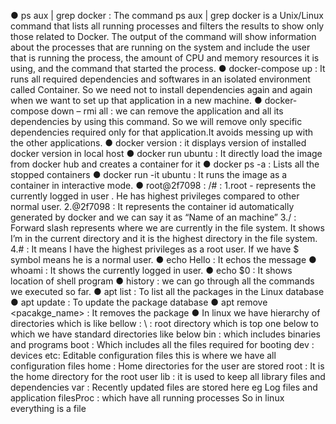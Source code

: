 ● ps aux | grep docker : The command ps aux | grep docker is a Unix/Linux command
that lists all running processes and filters the results to show only those related to
Docker. The output of the command will show information about the processes that are
running on the system and include the user that is running the process, the amount of
CPU and memory resources it is using, and the command that started the process.
● docker-compose up : It runs all required dependencies and softwares in an isolated
environment called Container. So we need not to install dependencies again and again
when we want to set up that application in a new machine.
● docker-compose down – rmi all : we can remove the application and all its
dependencies by using this command. So we will remove only specific dependencies
required only for that application.It avoids messing up with the other applications.
● docker version : it displays version of installed docker version in local host
● docker run ubuntu : It directly load the image from docker hub and creates a container
for it
● docker ps -a : Lists all the stopped containers
● docker run -it ubuntu : It runs the image as a container in interactive mode.
● root@2f7098 : /# : 1.root - represents the currently logged in user . He has highest privileges compared to other normal user.
                     2.@2f7098 : It represents the container id automatically generated by docker and we can say it as “Name of an machine”
                     3./ : Forward slash represents where we are currently in the file system. It shows I’m in the current directory and it                         is the highest directory in the file system.
                     4.# : It means I have the highest privileges as a root user. If we have $ symbol means he is a normal user.
● echo Hello : It echos the message
● whoami : It shows the currently logged in user.
● echo $0 : It shows location of shell program
● history : we can go through all the commands we executed so far.
● apt list : To list all the packages in the Linux database
● apt update : To update the package database
● apt remove <pacakge_name> : It removes the package
● In linux we have hierarchy of directories which is like bellow :
  \ : root directory which is top one below to which we have standard directories like below
  bin : which includes binaries and programs
  boot : Which includes all the files required for booting
  dev : devices
  etc: Editable configuration files this is where we have all configuration files
 home : Home directories for the user are stored
 root : It is the home directory for the root user
 lib : it is used to keep all library files and dependencies
 var : Recently updated files are stored here eg Log files and application filesProc : which have all running processes
 So in linux everything is a file
